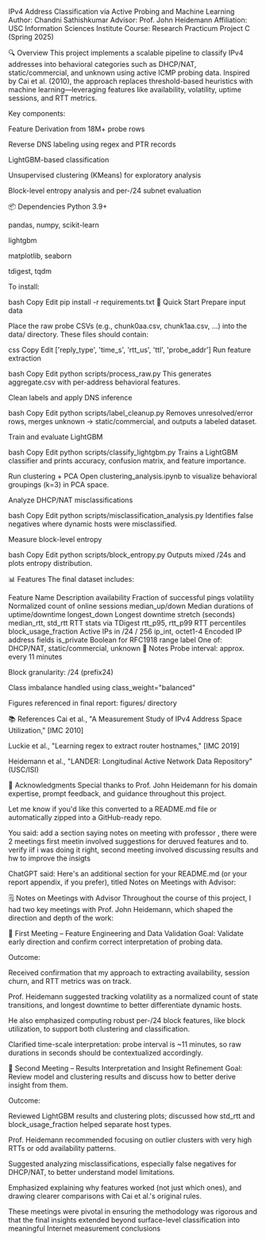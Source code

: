 IPv4 Address Classification via Active Probing and Machine Learning
Author: Chandni Sathishkumar
Advisor: Prof. John Heidemann
Affiliation: USC Information Sciences Institute
Course: Research Practicum Project C (Spring 2025)

🔍 Overview
This project implements a scalable pipeline to classify IPv4 addresses into behavioral categories such as DHCP/NAT, static/commercial, and unknown using active ICMP probing data. Inspired by Cai et al. (2010), the approach replaces threshold-based heuristics with machine learning—leveraging features like availability, volatility, uptime sessions, and RTT metrics.

Key components:

Feature Derivation from 18M+ probe rows

Reverse DNS labeling using regex and PTR records

LightGBM-based classification

Unsupervised clustering (KMeans) for exploratory analysis

Block-level entropy analysis and per-/24 subnet evaluation

📦 Dependencies
Python 3.9+

pandas, numpy, scikit-learn

lightgbm

matplotlib, seaborn

tdigest, tqdm

To install:

bash
Copy
Edit
pip install -r requirements.txt
🚀 Quick Start
Prepare input data

Place the raw probe CSVs (e.g., chunk0aa.csv, chunk1aa.csv, ...) into the data/ directory. These files should contain:

css
Copy
Edit
['reply_type', 'time_s', 'rtt_us', 'ttl', 'probe_addr']
Run feature extraction

bash
Copy
Edit
python scripts/process_raw.py
This generates aggregate.csv with per-address behavioral features.

Clean labels and apply DNS inference

bash
Copy
Edit
python scripts/label_cleanup.py
Removes unresolved/error rows, merges unknown → static/commercial, and outputs a labeled dataset.

Train and evaluate LightGBM

bash
Copy
Edit
python scripts/classify_lightgbm.py
Trains a LightGBM classifier and prints accuracy, confusion matrix, and feature importance.

Run clustering + PCA Open clustering_analysis.ipynb to visualize behavioral groupings (k=3) in PCA space.

Analyze DHCP/NAT misclassifications

bash
Copy
Edit
python scripts/misclassification_analysis.py
Identifies false negatives where dynamic hosts were misclassified.

Measure block-level entropy

bash
Copy
Edit
python scripts/block_entropy.py
Outputs mixed /24s and plots entropy distribution.

📊 Features
The final dataset includes:


Feature Name	Description
availability	Fraction of successful pings
volatility	Normalized count of online sessions
median_up/down	Median durations of uptime/downtime
longest_down	Longest downtime stretch (seconds)
median_rtt, std_rtt	RTT stats via TDigest
rtt_p95, rtt_p99	RTT percentiles
block_usage_fraction	Active IPs in /24 / 256
ip_int, octet1-4	Encoded IP address fields
is_private	Boolean for RFC1918 range
label	One of: DHCP/NAT, static/commercial, unknown
📌 Notes
Probe interval: approx. every 11 minutes

Block granularity: /24 (prefix24)

Class imbalance handled using class_weight="balanced"

Figures referenced in final report: figures/ directory

📚 References
Cai et al., "A Measurement Study of IPv4 Address Space Utilization," [IMC 2010]

Luckie et al., "Learning regex to extract router hostnames," [IMC 2019]

Heidemann et al., "LANDER: Longitudinal Active Network Data Repository" (USC/ISI)

🙏 Acknowledgments
Special thanks to Prof. John Heidemann for his domain expertise, prompt feedback, and guidance throughout this project.

Let me know if you'd like this converted to a README.md file or automatically zipped into a GitHub-ready repo.






You said:
add a section saying notes on meeting with professor , there were 2 meetings first meetin involved suggestions for deruved features and to. verify iif i was doing it right, second meeting involved discussing results and hw to improve the insigts


ChatGPT said:
Here's an additional section for your README.md (or your report appendix, if you prefer), titled Notes on Meetings with Advisor:

🗒️ Notes on Meetings with Advisor
Throughout the course of this project, I had two key meetings with Prof. John Heidemann, which shaped the direction and depth of the work:

📅 First Meeting – Feature Engineering and Data Validation
Goal: Validate early direction and confirm correct interpretation of probing data.

Outcome:

Received confirmation that my approach to extracting availability, session churn, and RTT metrics was on track.

Prof. Heidemann suggested tracking volatility as a normalized count of state transitions, and longest downtime to better differentiate dynamic hosts.

He also emphasized computing robust per-/24 block features, like block utilization, to support both clustering and classification.

Clarified time-scale interpretation: probe interval is ~11 minutes, so raw durations in seconds should be contextualized accordingly.

📅 Second Meeting – Results Interpretation and Insight Refinement
Goal: Review model and clustering results and discuss how to better derive insight from them.

Outcome:

Reviewed LightGBM results and clustering plots; discussed how std_rtt and block_usage_fraction helped separate host types.

Prof. Heidemann recommended focusing on outlier clusters with very high RTTs or odd availability patterns.

Suggested analyzing misclassifications, especially false negatives for DHCP/NAT, to better understand model limitations.

Emphasized explaining why features worked (not just which ones), and drawing clearer comparisons with Cai et al.'s original rules.

These meetings were pivotal in ensuring the methodology was rigorous and that the final insights extended beyond surface-level classification into meaningful Internet measurement conclusions
